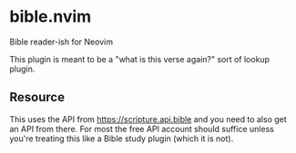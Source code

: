 # bible.nvim
Bible reader-ish for Neovim

This plugin is meant to be a "what is this verse again?" sort of lookup plugin.

## Resource

This uses the API from https://scripture.api.bible and you need to also get an API from there.  For most the free API account should suffice unless you're treating this like a Bible study plugin (which it is not).
